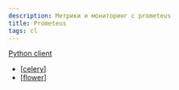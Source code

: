 ```yaml
---
description: Метрики и мониторинг с prometeus
title: Prometeus
tags: cl
---
```

[Python client](https://github.com/prometheus/client_python)

- [[celery]]
- [[flower]]

[//begin]: # "Autogenerated link references for markdown compatibility"
[celery]: celery "Celery"
[flower]: flower "Flower дашборд для мониторинга celery"
[//end]: # "Autogenerated link references"